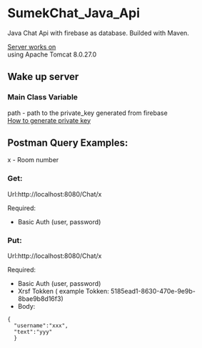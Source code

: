 # SumekChat_Java_Api

Java Chat Api with firebase as database.
Builded with Maven.

[Server works on](http://localhost:8080) </br> using Apache Tomcat 8.0.27.0

## Wake up server

### Main Class Variable

path - path to the private_key generated from firebase </br>
[How to generate private key](https://firebase.google.com/docs/admin/setup)


## Postman Query Examples:
x - Room number

### Get:
Url:http://localhost:8080/Chat/x

 Required:
* Basic Auth (user, password)

### Put:
Url:http://localhost:8080/Chat/x

 Required:
* Basic Auth (user, password)
* Xrsf Tokken ( example Tokken: 5185ead1-8630-470e-9e9b-8bae9b8d16f3)
* Body:
```
{
  "username":"xxx",
  "text":"yyy"
  }
```
